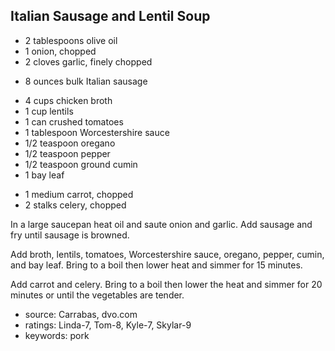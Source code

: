 Italian Sausage and Lentil Soup
-------------------------------

- 2 tablespoons olive oil
- 1 onion, chopped
- 2 cloves garlic, finely chopped
<!-- -->
- 8 ounces bulk Italian sausage
<!-- -->
- 4 cups chicken broth
- 1 cup lentils
- 1 can crushed tomatoes
- 1 tablespoon Worcestershire sauce
- 1/2 teaspoon oregano
- 1/2 teaspoon pepper
- 1/2 teaspoon ground cumin
- 1 bay leaf
<!-- -->
- 1 medium carrot, chopped
- 2 stalks celery, chopped

In a large saucepan heat oil and saute onion and garlic.  Add sausage
and fry until sausage is browned.

Add broth, lentils, tomatoes, Worcestershire sauce, oregano, pepper,
cumin, and bay leaf.  Bring to a boil then lower heat and simmer for
15 minutes.

Add carrot and celery.  Bring to a boil then lower the heat and simmer
for 20 minutes or until the vegetables are tender.

- source: Carrabas, dvo.com
- ratings: Linda-7, Tom-8, Kyle-7, Skylar-9
- keywords: pork
